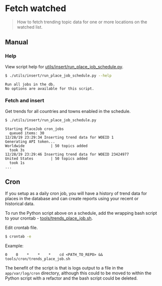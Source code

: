 # Fetch watched
> How to fetch trending topic data for one or more locations on the watched list.


## Manual

### Help

View script help for [utils/insert/run_place_job_schedule.py](https://github.com/MichaelCurrin/twitterverse/blob/master/app/utils/insert/run_place_job_schedule.py).

```bash
$ ./utils/insert/run_place_job_schedule.py --help
```
```
Run all jobs in the db.
No options are available for this script.
```

### Fetch and insert

Get trends for all countries and towns enabled in the schedule.

```bash
$ ./utils/insert/run_place_job_schedule.py
```
```
Starting PlaceJob cron_jobs
  queued items: 30
12/28/19 23:29:34 Inserting trend data for WOEID 1
Generating API token...
Worldwide            | 50 topics added
  took 3s
12/28/19 23:29:46 Inserting trend data for WOEID 23424977
United States        | 50 topics added
  took 1s
...
```

## Cron

If you setup as a daily cron job, you will have a history of trend data for places in the database and can create reports using your recent or historical data.

To run the Python script above on a schedule, add the wrapping bash script to your crontab - [tools/trends_place_job.sh](https://github.com/MichaelCurrin/twitterverse/blob/master/tools/cron/trends_place_job.sh).

Edit crontab file.

```bash
$ crontab -e
```

Example:

```
0    0    *    *    *    cd <PATH_TO_REPO> && tools/cron/trends_place_job.sh
```

The benefit of the script is that is logs output to a file in the `app/var/log/cron` directory, although this could to be moved to within the Python script with a refactor and the bash script could be deleted.
